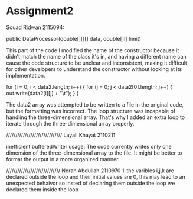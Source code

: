 # Assignment2


Souad Ridwan 2115094:

public DataProcessor(double[][][] data, double[][] limit)

This part of the code I modified the name of the constructor because it didn't match the name of the class it's in, and having a different name can cause the code structure to be unclear and inconsistent, making it difficult for other developers to understand the constructor without looking at its implementation.


for (i = 0; i < data2.length; i++) {
    for (j = 0; j < data2[0].length; j++) {
        out.write(data2[i][j] + "\t");
    }
}

The data2 array was attempted to be written to a file in the original code, but the formatting was incorrect. The loop structure was incapable of handling the three-dimensional array. That's why I added an extra loop to iterate through the three-dimensional array properly.









//////////////////////////////
Layali Khayat 2110211

inefficient bufferedWriter usage:
The code currently writes only one dimension of the three-dimensional array to the file. It might be better to format the output in a more organized manner.












/////////////////////////////
Norah Abdullah 2110970
1-the varibles i,j,k are declared outside the loop and their initial values are 0, this may lead to an unexpected behaivor so insted of declaring them outside the loop we declared them inside the loop


